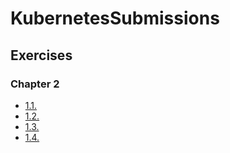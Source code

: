 # KubernetesSubmissions

## Exercises

### Chapter 2

- [1.1.](https://github.com/RemcoJ1966/KubernetesSubmissions/tree/main/1.1)
- [1.2.](https://github.com/RemcoJ1966/KubernetesSubmissions/tree/main/1.2)
- [1.3.](https://github.com/RemcoJ1966/KubernetesSubmissions/tree/main/1.1/manifests)
- [1.4.](https://github.com/RemcoJ1966/KubernetesSubmissions/tree/main/1.2/manifests)
